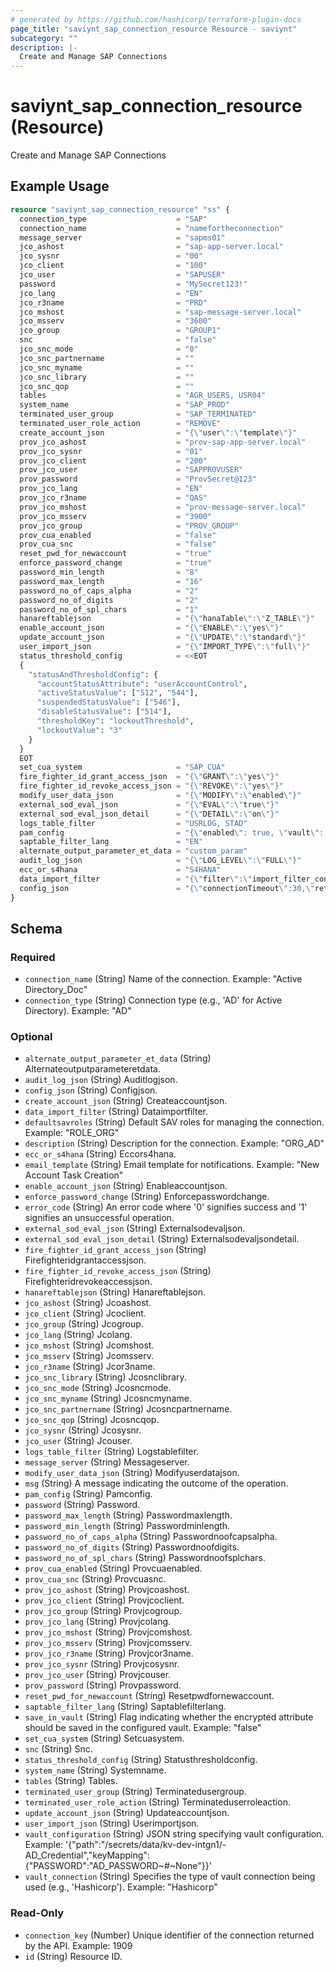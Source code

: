```yaml
---
# generated by https://github.com/hashicorp/terraform-plugin-docs
page_title: "saviynt_sap_connection_resource Resource - saviynt"
subcategory: ""
description: |-
  Create and Manage SAP Connections
---
```


# saviynt_sap_connection_resource (Resource)

Create and Manage SAP Connections

## Example Usage

```terraform
resource "saviynt_sap_connection_resource" "ss" {
  connection_type                    = "SAP"
  connection_name                    = "namefortheconnection"
  message_server                     = "sapms01"
  jco_ashost                         = "sap-app-server.local"
  jco_sysnr                          = "00"
  jco_client                         = "100"
  jco_user                           = "SAPUSER"
  password                           = "MySecret123!"
  jco_lang                           = "EN"
  jco_r3name                         = "PRD"
  jco_mshost                         = "sap-message-server.local"
  jco_msserv                         = "3600"
  jco_group                          = "GROUP1"
  snc                                = "false"
  jco_snc_mode                       = "0"
  jco_snc_partnername                = ""
  jco_snc_myname                     = ""
  jco_snc_library                    = ""
  jco_snc_qop                        = ""
  tables                             = "AGR_USERS, USR04"
  system_name                        = "SAP_PROD"
  terminated_user_group              = "SAP_TERMINATED"
  terminated_user_role_action        = "REMOVE"
  create_account_json                = "{\"user\":\"template\"}"
  prov_jco_ashost                    = "prov-sap-app-server.local"
  prov_jco_sysnr                     = "01"
  prov_jco_client                    = "200"
  prov_jco_user                      = "SAPPROVUSER"
  prov_password                      = "ProvSecret@123"
  prov_jco_lang                      = "EN"
  prov_jco_r3name                    = "QAS"
  prov_jco_mshost                    = "prov-message-server.local"
  prov_jco_msserv                    = "3900"
  prov_jco_group                     = "PROV_GROUP"
  prov_cua_enabled                   = "false"
  prov_cua_snc                       = "false"
  reset_pwd_for_newaccount           = "true"
  enforce_password_change            = "true"
  password_min_length                = "8"
  password_max_length                = "16"
  password_no_of_caps_alpha          = "2"
  password_no_of_digits              = "2"
  password_no_of_spl_chars           = "1"
  hanareftablejson                   = "{\"hanaTable\":\"Z_TABLE\"}"
  enable_account_json                = "{\"ENABLE\":\"yes\"}"
  update_account_json                = "{\"UPDATE\":\"standard\"}"
  user_import_json                   = "{\"IMPORT_TYPE\":\"full\"}"
  status_threshold_config            = <<EOT
  {
    "statusAndThresholdConfig": {
      "accountStatusAttribute": "userAccountControl",
      "activeStatusValue": ["512", "544"],
      "suspendedStatusValue": ["546"],
      "disableStatusValue": ["514"],
      "thresholdKey": "lockoutThreshold",
      "lockoutValue": "3"
    }
  }
  EOT
  set_cua_system                     = "SAP_CUA"
  fire_fighter_id_grant_access_json  = "{\"GRANT\":\"yes\"}"
  fire_fighter_id_revoke_access_json = "{\"REVOKE\":\"yes\"}"
  modify_user_data_json              = "{\"MODIFY\":\"enabled\"}"
  external_sod_eval_json             = "{\"EVAL\":\"true\"}"
  external_sod_eval_json_detail      = "{\"DETAIL\":\"on\"}"
  logs_table_filter                  = "USRLOG, STAD"
  pam_config                         = "{\"enabled\": true, \"vault\": \"hashicorp\"}"
  saptable_filter_lang               = "EN"
  alternate_output_parameter_et_data = "custom_param"
  audit_log_json                     = "{\"LOG_LEVEL\":\"FULL\"}"
  ecc_or_s4hana                      = "S4HANA"
  data_import_filter                 = "{\"filter\":\"import_filter_condition\"}"
  config_json                        = "{\"connectionTimeout\":30,\"retryCount\":3}"
}
```

<!-- schema generated by tfplugindocs -->
## Schema

### Required

- `connection_name` (String) Name of the connection. Example: "Active Directory_Doc"
- `connection_type` (String) Connection type (e.g., 'AD' for Active Directory). Example: "AD"

### Optional

- `alternate_output_parameter_et_data` (String) Alternateoutputparameteretdata.
- `audit_log_json` (String) Auditlogjson.
- `config_json` (String) Configjson.
- `create_account_json` (String) Createaccountjson.
- `data_import_filter` (String) Dataimportfilter.
- `defaultsavroles` (String) Default SAV roles for managing the connection. Example: "ROLE_ORG"
- `description` (String) Description for the connection. Example: "ORG_AD"
- `ecc_or_s4hana` (String) Eccors4hana.
- `email_template` (String) Email template for notifications. Example: "New Account Task Creation"
- `enable_account_json` (String) Enableaccountjson.
- `enforce_password_change` (String) Enforcepasswordchange.
- `error_code` (String) An error code where '0' signifies success and '1' signifies an unsuccessful operation.
- `external_sod_eval_json` (String) Externalsodevaljson.
- `external_sod_eval_json_detail` (String) Externalsodevaljsondetail.
- `fire_fighter_id_grant_access_json` (String) Firefighteridgrantaccessjson.
- `fire_fighter_id_revoke_access_json` (String) Firefighteridrevokeaccessjson.
- `hanareftablejson` (String) Hanareftablejson.
- `jco_ashost` (String) Jcoashost.
- `jco_client` (String) Jcoclient.
- `jco_group` (String) Jcogroup.
- `jco_lang` (String) Jcolang.
- `jco_mshost` (String) Jcomshost.
- `jco_msserv` (String) Jcomsserv.
- `jco_r3name` (String) Jcor3name.
- `jco_snc_library` (String) Jcosnclibrary.
- `jco_snc_mode` (String) Jcosncmode.
- `jco_snc_myname` (String) Jcosncmyname.
- `jco_snc_partnername` (String) Jcosncpartnername.
- `jco_snc_qop` (String) Jcosncqop.
- `jco_sysnr` (String) Jcosysnr.
- `jco_user` (String) Jcouser.
- `logs_table_filter` (String) Logstablefilter.
- `message_server` (String) Messageserver.
- `modify_user_data_json` (String) Modifyuserdatajson.
- `msg` (String) A message indicating the outcome of the operation.
- `pam_config` (String) Pamconfig.
- `password` (String) Password.
- `password_max_length` (String) Passwordmaxlength.
- `password_min_length` (String) Passwordminlength.
- `password_no_of_caps_alpha` (String) Passwordnoofcapsalpha.
- `password_no_of_digits` (String) Passwordnoofdigits.
- `password_no_of_spl_chars` (String) Passwordnoofsplchars.
- `prov_cua_enabled` (String) Provcuaenabled.
- `prov_cua_snc` (String) Provcuasnc.
- `prov_jco_ashost` (String) Provjcoashost.
- `prov_jco_client` (String) Provjcoclient.
- `prov_jco_group` (String) Provjcogroup.
- `prov_jco_lang` (String) Provjcolang.
- `prov_jco_mshost` (String) Provjcomshost.
- `prov_jco_msserv` (String) Provjcomsserv.
- `prov_jco_r3name` (String) Provjcor3name.
- `prov_jco_sysnr` (String) Provjcosysnr.
- `prov_jco_user` (String) Provjcouser.
- `prov_password` (String) Provpassword.
- `reset_pwd_for_newaccount` (String) Resetpwdfornewaccount.
- `saptable_filter_lang` (String) Saptablefilterlang.
- `save_in_vault` (String) Flag indicating whether the encrypted attribute should be saved in the configured vault. Example: "false"
- `set_cua_system` (String) Setcuasystem.
- `snc` (String) Snc.
- `status_threshold_config` (String) Statusthresholdconfig.
- `system_name` (String) Systemname.
- `tables` (String) Tables.
- `terminated_user_group` (String) Terminatedusergroup.
- `terminated_user_role_action` (String) Terminateduserroleaction.
- `update_account_json` (String) Updateaccountjson.
- `user_import_json` (String) Userimportjson.
- `vault_configuration` (String) JSON string specifying vault configuration. Example: '{"path":"/secrets/data/kv-dev-intgn1/-AD_Credential","keyMapping":{"PASSWORD":"AD_PASSWORD~#~None"}}'
- `vault_connection` (String) Specifies the type of vault connection being used (e.g., 'Hashicorp'). Example: "Hashicorp"

### Read-Only

- `connection_key` (Number) Unique identifier of the connection returned by the API. Example: 1909
- `id` (String) Resource ID.
